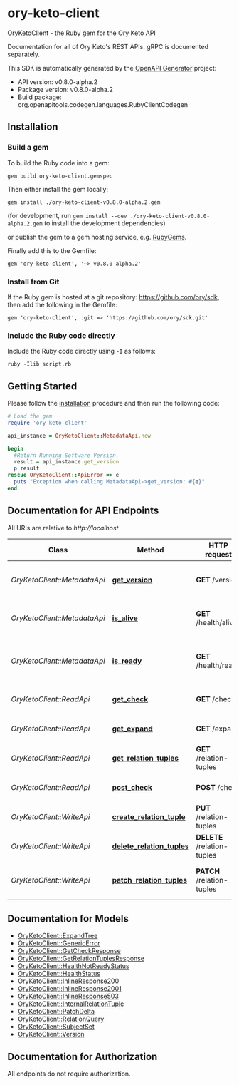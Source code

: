 # ory-keto-client

OryKetoClient - the Ruby gem for the Ory Keto API

Documentation for all of Ory Keto's REST APIs. gRPC is documented separately.


This SDK is automatically generated by the [OpenAPI Generator](https://openapi-generator.tech) project:

- API version: v0.8.0-alpha.2
- Package version: v0.8.0-alpha.2
- Build package: org.openapitools.codegen.languages.RubyClientCodegen

## Installation

### Build a gem

To build the Ruby code into a gem:

```shell
gem build ory-keto-client.gemspec
```

Then either install the gem locally:

```shell
gem install ./ory-keto-client-v0.8.0-alpha.2.gem
```

(for development, run `gem install --dev ./ory-keto-client-v0.8.0-alpha.2.gem` to install the development dependencies)

or publish the gem to a gem hosting service, e.g. [RubyGems](https://rubygems.org/).

Finally add this to the Gemfile:

    gem 'ory-keto-client', '~> v0.8.0-alpha.2'

### Install from Git

If the Ruby gem is hosted at a git repository: https://github.com/ory/sdk, then add the following in the Gemfile:

    gem 'ory-keto-client', :git => 'https://github.com/ory/sdk.git'

### Include the Ruby code directly

Include the Ruby code directly using `-I` as follows:

```shell
ruby -Ilib script.rb
```

## Getting Started

Please follow the [installation](#installation) procedure and then run the following code:

```ruby
# Load the gem
require 'ory-keto-client'

api_instance = OryKetoClient::MetadataApi.new

begin
  #Return Running Software Version.
  result = api_instance.get_version
  p result
rescue OryKetoClient::ApiError => e
  puts "Exception when calling MetadataApi->get_version: #{e}"
end

```

## Documentation for API Endpoints

All URIs are relative to *http://localhost*

Class | Method | HTTP request | Description
------------ | ------------- | ------------- | -------------
*OryKetoClient::MetadataApi* | [**get_version**](docs/MetadataApi.md#get_version) | **GET** /version | Return Running Software Version.
*OryKetoClient::MetadataApi* | [**is_alive**](docs/MetadataApi.md#is_alive) | **GET** /health/alive | Check HTTP Server Status
*OryKetoClient::MetadataApi* | [**is_ready**](docs/MetadataApi.md#is_ready) | **GET** /health/ready | Check HTTP Server and Database Status
*OryKetoClient::ReadApi* | [**get_check**](docs/ReadApi.md#get_check) | **GET** /check | Check a relation tuple
*OryKetoClient::ReadApi* | [**get_expand**](docs/ReadApi.md#get_expand) | **GET** /expand | Expand a Relation Tuple
*OryKetoClient::ReadApi* | [**get_relation_tuples**](docs/ReadApi.md#get_relation_tuples) | **GET** /relation-tuples | Query relation tuples
*OryKetoClient::ReadApi* | [**post_check**](docs/ReadApi.md#post_check) | **POST** /check | Check a relation tuple
*OryKetoClient::WriteApi* | [**create_relation_tuple**](docs/WriteApi.md#create_relation_tuple) | **PUT** /relation-tuples | Create a Relation Tuple
*OryKetoClient::WriteApi* | [**delete_relation_tuples**](docs/WriteApi.md#delete_relation_tuples) | **DELETE** /relation-tuples | Delete Relation Tuples
*OryKetoClient::WriteApi* | [**patch_relation_tuples**](docs/WriteApi.md#patch_relation_tuples) | **PATCH** /relation-tuples | Patch Multiple Relation Tuples


## Documentation for Models

 - [OryKetoClient::ExpandTree](docs/ExpandTree.md)
 - [OryKetoClient::GenericError](docs/GenericError.md)
 - [OryKetoClient::GetCheckResponse](docs/GetCheckResponse.md)
 - [OryKetoClient::GetRelationTuplesResponse](docs/GetRelationTuplesResponse.md)
 - [OryKetoClient::HealthNotReadyStatus](docs/HealthNotReadyStatus.md)
 - [OryKetoClient::HealthStatus](docs/HealthStatus.md)
 - [OryKetoClient::InlineResponse200](docs/InlineResponse200.md)
 - [OryKetoClient::InlineResponse2001](docs/InlineResponse2001.md)
 - [OryKetoClient::InlineResponse503](docs/InlineResponse503.md)
 - [OryKetoClient::InternalRelationTuple](docs/InternalRelationTuple.md)
 - [OryKetoClient::PatchDelta](docs/PatchDelta.md)
 - [OryKetoClient::RelationQuery](docs/RelationQuery.md)
 - [OryKetoClient::SubjectSet](docs/SubjectSet.md)
 - [OryKetoClient::Version](docs/Version.md)


## Documentation for Authorization

 All endpoints do not require authorization.

